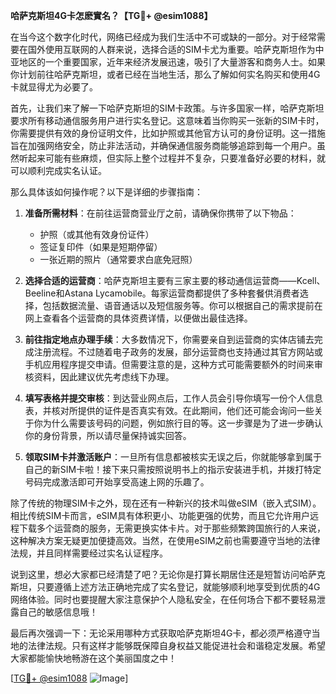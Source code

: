 **哈萨克斯坦4G卡怎麽實名？【TG💪+ @esim1088】**

在当今这个数字化时代，网络已经成为我们生活中不可或缺的一部分。对于经常需要在国外使用互联网的人群来说，选择合适的SIM卡尤为重要。哈萨克斯坦作为中亚地区的一个重要国家，近年来经济发展迅速，吸引了大量游客和商务人士。如果你计划前往哈萨克斯坦，或者已经在当地生活，那么了解如何实名购买和使用4G卡就显得尤为必要了。

首先，让我们来了解一下哈萨克斯坦的SIM卡政策。与许多国家一样，哈萨克斯坦要求所有移动通信服务用户进行实名登记。这意味着当你购买一张新的SIM卡时，你需要提供有效的身份证明文件，比如护照或其他官方认可的身份证明。这一措施旨在加强网络安全，防止非法活动，并确保通信服务商能够追踪到每一个用户。虽然听起来可能有些麻烦，但实际上整个过程并不复杂，只要准备好必要的材料，就可以顺利完成实名认证。

那么具体该如何操作呢？以下是详细的步骤指南：

1. **准备所需材料**：在前往运营商营业厅之前，请确保你携带了以下物品：
   - 护照（或其他有效身份证件）
   - 签证复印件（如果是短期停留）
   - 一张近期的照片（通常要求白底免冠照）

2. **选择合适的运营商**：哈萨克斯坦主要有三家主要的移动通信运营商——Kcell、Beeline和Astana Lycamobile。每家运营商都提供了多种套餐供消费者选择，包括数据流量、语音通话以及短信服务等。你可以根据自己的需求提前在网上查看各个运营商的具体资费详情，以便做出最佳选择。

3. **前往指定地点办理手续**：大多数情况下，你需要亲自到运营商的实体店铺去完成注册流程。不过随着电子政务的发展，部分运营商也支持通过其官方网站或手机应用程序提交申请。但需要注意的是，这种方式可能需要额外的时间来审核资料，因此建议优先考虑线下办理。

4. **填写表格并提交审核**：到达营业网点后，工作人员会引导你填写一份个人信息表，并核对所提供的证件是否真实有效。在此期间，他们还可能会询问一些关于你为什么需要该号码的问题，例如旅行目的等。这一步骤是为了进一步确认你的身份背景，所以请尽量保持诚实回答。

5. **领取SIM卡并激活账户**：一旦所有信息都被核实无误之后，你就能够拿到属于自己的新SIM卡啦！接下来只需按照说明书上的指示安装进手机，并拨打特定号码完成激活即可开始享受高速上网的乐趣了。

除了传统的物理SIM卡之外，现在还有一种新兴的技术叫做eSIM（嵌入式SIM）。相比传统SIM卡而言，eSIM具有体积更小、功能更强的优势，而且它允许用户远程下载多个运营商的服务，无需更换实体卡片。对于那些频繁跨国旅行的人来说，这种解决方案无疑更加便捷高效。当然，在使用eSIM之前也需要遵守当地的法律法规，并且同样需要经过实名认证程序。

说到这里，想必大家都已经清楚了吧？无论你是打算长期居住还是短暂访问哈萨克斯坦，只要遵循上述方法正确地完成了实名登记，就能够顺利地享受到优质的4G网络体验。同时也要提醒大家注意保护个人隐私安全，在任何场合下都不要轻易泄露自己的敏感信息哦！

最后再次强调一下：无论采用哪种方式获取哈萨克斯坦4G卡，都必须严格遵守当地的法律法规。只有这样才能够既保障自身权益又能促进社会和谐稳定发展。希望大家都能愉快地畅游在这个美丽国度之中！

[[TG💪+ @esim1088](https://t.me/s/esim1088) ![Image](https://i.postimg.cc/4NQfJmqS/Snipaste-2025-05-13-00-14-12.png)]